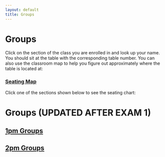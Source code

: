```yaml
---
layout: default
title: Groups
---
```


# Groups

Click on the section of the class you are enrolled in and look up your name.
You should sit at the table with the corresponding table number.
You can also use the classroom map to help you figure out approximately where the table is located at:

### [Seating Map](./gittings129bseating.png)

Click one of the sections shown below to see the seating chart:

# Groups (UPDATED AFTER EXAM 1)

## [1pm Groups](./benGroups/index2.html)

## [2pm Groups](./adrianaGroups/index.html)


<br />

